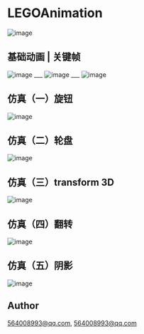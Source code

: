 # LEGOAnimation

![image](https://github.com/legokit/LEGOAnimation/blob/master/Resources/LEGOMianVc1.jpeg)

## 基础动画 | 关键帧
![image](https://github.com/legokit/LEGOAnimation/blob/master/Resources/LEGOBaseAnimaiton1.gif) ___ ![image](https://github.com/legokit/LEGOAnimation/blob/master/Resources/LEGOKeyFrameAnimation1.gif) ___ ![image](https://github.com/legokit/LEGOAnimation/blob/master/Resources/LEGOContentStretch1.gif)

## 仿真（一）旋钮
![image](https://github.com/legokit/LEGOAnimation/blob/master/Resources/LEGOKnobAnimation.gif)

## 仿真（二）轮盘
![image](https://github.com/legokit/LEGOAnimation/blob/master/Resources/LEGORouletteAnimation.gif)

## 仿真（三）transform 3D
![image](https://github.com/legokit/LEGOAnimation/blob/master/Resources/LEGOTransform.gif)

## 仿真（四）翻转
![image](https://github.com/legokit/LEGOAnimation/blob/master/Resources/LEGOSimulation1.gif)

## 仿真（五）阴影
![image](https://github.com/legokit/LEGOAnimation/blob/master/Resources/LEGOShadowPath1.gif)

## Author

564008993@qq.com, 564008993@qq.com
